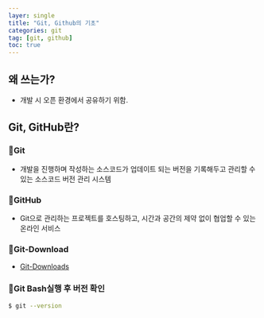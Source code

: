 ```yaml
---
layer: single
title: "Git, Github의 기초"
categories: git
tag: [git, github]
toc: true
---
```


## 왜 쓰는가?
- 개발 시 오픈 환경에서 공유하기 위함.


## Git, GitHub란?
### 📌**Git**
- 개발을 진행하며 작성하는 소스코드가 업데이트 되는 버전을 기록해두고 관리할 수 있는 소스코드 버전 관리 시스템


### 📌**GitHub**
- Git으로 관리하는 프로젝트를 호스팅하고, 시간과 공간의 제약 없이 협업할 수 있는 온라인 서비스


### 📌**Git-Download**
- [Git-Downloads](https://git-scm.com/downloads)


### 📌**Git Bash실행 후 버전 확인**
```bash
$ git --version
```
